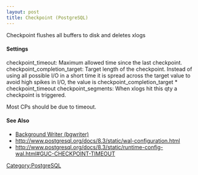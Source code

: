```yaml
---
layout: post 
title: Checkpoint (PostgreSQL)
---
```


Checkpoint flushes all buffers to disk and deletes xlogs

#### Settings

checkpoint\_timeout: Maximum allowed time since the last checkpoint.
checkpoint\_completion\_target: Target length of the checkpoint. Instead
of using all possible I/O in a short time it is spread across the target
value to avoid high spikes in I/O, the value is
checkpoint\_completion\_target \* checkpoint\_timeout
checkpoint\_segments: When xlogs hit this qty a checkpoint is triggered.

Most CPs should be due to timeout.

#### See Also

-   [Background Writer
    (bgwriter)](Background_Writer_(bgwriter)_(PostgreSQL) "wikilink")
-   <http://www.postgresql.org/docs/8.3/static/wal-configuration.html>
-   <http://www.postgresql.org/docs/8.3/static/runtime-config-wal.html#GUC-CHECKPOINT-TIMEOUT>

[Category:PostgreSQL](Category:PostgreSQL "wikilink")
